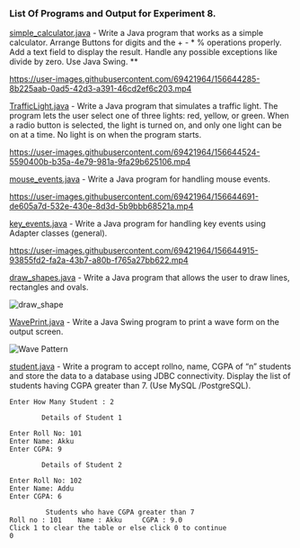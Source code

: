 ### List Of Programs and Output for Experiment 8.

[simple_calculator.java](https://github.com/akkupy/JavaS3/blob/master/Java_Exp_8/simple_calculator.java) - Write a Java program that works as a simple calculator. Arrange Buttons for digits and the + - * % operations properly. Add a text field to display the result. Handle any possible exceptions like divide by zero. Use Java Swing. **


https://user-images.githubusercontent.com/69421964/156644285-8b225aab-0ad5-42d3-a391-46cd2ef6c203.mp4



[TrafficLight.java](https://github.com/akkupy/JavaS3/blob/master/Java_Exp_8/TrafficLight.java) - Write a Java program that simulates a traffic light. The program lets the user select one of three lights: red, yellow, or green. When a radio button is selected, the light is turned on, and only one light can be on at a time. No light is on when the program starts.


https://user-images.githubusercontent.com/69421964/156644524-5590400b-b35a-4e79-981a-9fa29b625106.mp4



[mouse_events.java](https://github.com/akkupy/JavaS3/blob/master/Java_Exp_8/mouse_events.java) - Write a Java program for handling mouse events.
 


https://user-images.githubusercontent.com/69421964/156644691-de605a7d-532e-430e-8d3d-5b9bbb68521a.mp4


[key_events.java](https://github.com/akkupy/JavaS3/blob/master/Java_Exp_8/key_events.java) - Write a Java program for handling key events using Adapter classes (general).



https://user-images.githubusercontent.com/69421964/156644915-93855fd2-fa2a-43b7-a80b-f765a27bb622.mp4


[draw_shapes.java](https://github.com/akkupy/JavaS3/blob/master/Java_Exp_8/draw_shapes.java) - Write a Java program that allows the user to draw lines, rectangles and ovals.


![draw_shape](https://user-images.githubusercontent.com/69421964/156879158-72ce9e2a-e795-4713-9ef2-3ff9ab532416.png)


[WavePrint.java](https://github.com/akkupy/JavaS3/blob/master/Java_Exp_8/WavePrint.java) - Write a Java Swing program to print a wave form on the output screen.

![Wave Pattern](https://user-images.githubusercontent.com/69421964/156873054-07c5f514-8fd7-481c-999b-0121b4011699.png)

[student.java](https://github.com/akkupy/JavaS3/blob/master/Java_Exp_9/student.java) - Write a program to accept rollno, name, CGPA of “n” students and store the data to a database using JDBC connectivity. Display the list of students having CGPA greater than 7. (Use MySQL /PostgreSQL).
```
Enter How Many Student : 2

        Details of Student 1

Enter Roll No: 101
Enter Name: Akku
Enter CGPA: 9

        Details of Student 2

Enter Roll No: 102
Enter Name: Addu
Enter CGPA: 6

         Students who have CGPA greater than 7
Roll no : 101    Name : Akku     CGPA : 9.0
Click 1 to clear the table or else click 0 to continue
0

```   
